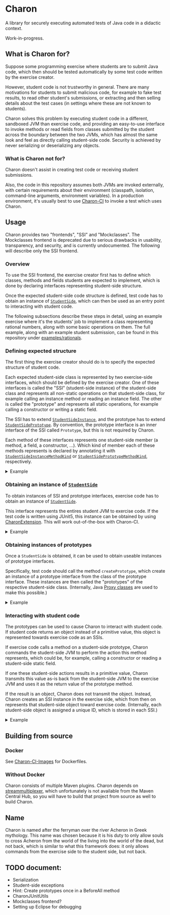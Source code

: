 # Charon

A library for securely executing automated tests of Java code in a didactic context.

Work-in-progress.

## What is Charon for?

Suppose some programming exercise where students are to submit Java code,
which then should be tested automatically by some test code
written by the exercise creator.

However, student code is not trustworthy in general.
There are many motivations for students to submit malicious code,
for example to fake test results, to read other student's submissions,
or extracting and then selling details about the test cases
(in settings where these are not known to students).

Charon solves this problem by executing student code
in a different, sandboxed JVM than exercise code,
and providing an easy-to-use interface
to invoke methods or read fields from classes submitted by the student
across the boundary between the two JVMs,
which has almost the same look and feel as directly calling student-side code.
Security is achieved by never serializing or deserializing any objects.

### What is Charon not for?

Charon doesn't assist in creating test code or receiving student submissions.

Also, the code in this repository assumes both JVMs are invoked externally,
with certain requirements about their environment (classpath, isolation, command-line arguments, environment variables).
In a production environment, it's usually best
to use [Charon-CI](https://github.com/Haspamelodica/Charon-CI) to invoke a test which uses Charon.

## Usage

Charon provides two "frontends", "SSI" and "Mockclasses".
The Mockclasses frontend is deprecated due to serious drawbacks
in usability, transparency, and security, and is currently undocumented.
The following will describe only the SSI frontend.

### Overview

To use the SSI frontend, the exercise creator first has to define
which classes, methods and fields students are expected to implement,
which is done by declaring interfaces representing student-side structure.

Once the expected student-side code structure is defined,
test code has to obtain an instance of
[`StudentSide`](exercise/frontend/ssi/src/main/java/net/haspamelodica/charon/StudentSide.java),
which can then be used as an entry point to interacting with student code.

The following subsections describe these steps in detail,
using an example exercise where it's the students' job to implement a class representing rational numbers,
along with some basic operations on them.
The full example, along with an example student submission, can be found in this repository under
[examples/rationals](examples/rationals).

### Defining expected structure

The first thing the exercise creator should do is
to specify the expected structure of student code.

Each expected student-side class is represented by two exercise-side interfaces,
which should be defined by the exercise creator.
One of these interfaces is called the "SSI" (student-side instance) of the student-side class
and represents all non-static operations on that student-side class,
for example calling an instance method or reading an instance field.
The other is called the "prototype" and represents all static operations,
for example calling a constructor or writing a static field.

The SSI has to extend
[`StudentSideInstance`](exercise/frontend/ssi/src/main/java/net/haspamelodica/charon/StudentSideInstance.java),
and the prototype has to extend
[`StudentSidePrototype`](exercise/frontend/ssi/src/main/java/net/haspamelodica/charon/StudentSidePrototype.java).
By convention, the prototype interface is an inner interface of the SSI called `Prototype`, but this is not required by Charon.

Each method of these interfaces represents one student-side member (a method, a field, a constructor, ...).
Which kind of member each of these methods represents is declared by annotating it with 
[`StudentSideInstanceMethodKind`](exercise/frontend/ssi/src/main/java/net/haspamelodica/charon/annotations/StudentSideInstanceMethodKind.java)
or
[`StudentSidePrototypeMethodKind`](exercise/frontend/ssi/src/main/java/net/haspamelodica/charon/annotations/StudentSidePrototypeMethodKind.java),
respectively.
<details>
<summary>Example</summary>

(In all examples, imports to Charon classes will be omitted.)
```java
@StudentSideInstanceKind(CLASS)
public interface RationalNumber extends StudentSideInstance
{
    @StudentSideInstanceMethodKind(INSTANCE_FIELD_GETTER)
    public int num();

    @StudentSideInstanceMethodKind(INSTANCE_FIELD_GETTER)
    public int den();

    @StudentSideInstanceMethodKind(INSTANCE_METHOD)
    public double approximateAsDouble();

    @StudentSideInstanceMethodKind(INSTANCE_METHOD)
    public RationalNumber add(RationalNumber other);

    @StudentSideInstanceMethodKind(INSTANCE_METHOD)
    public RationalNumber sub(RationalNumber other);

    @StudentSideInstanceMethodKind(INSTANCE_METHOD)
    public RationalNumber mul(RationalNumber other);

    @StudentSideInstanceMethodKind(INSTANCE_METHOD)
    public RationalNumber div(RationalNumber other);

    public static interface Prototype extends StudentSidePrototype<RationalNumber>
    {
        @StudentSidePrototypeMethodKind(STATIC_FIELD_GETTER)
        public RationalNumber ZERO();

        @StudentSidePrototypeMethodKind(CONSTRUCTOR)
        public RationalNumber new_(int value);

        @StudentSidePrototypeMethodKind(CONSTRUCTOR)
        public RationalNumber new_(int num, int den);
    }
}
```

</details>

### Obtaining an instance of [`StudentSide`](exercise/frontend/ssi/src/main/java/net/haspamelodica/charon/StudentSide.java)

To obtain instances of SSI and prototype interfaces,
exercise code has to obtain an instance of
[`StudentSide`](exercise/junitextension/src/main/java/net/haspamelodica/charon/junitextension/CharonExtension.java).

This interface represents the entires student JVM to exercise code.
If the test code is written using JUnit5, this instance can be obtained
by using [CharonExtension](exercise/junitextension/src/main/java/net/haspamelodica/charon/junitextension/CharonExtension.java).
This will work out-of-the-box with Charon-CI.

<details>
<summary>Example</summary>

```java
import org.junit.jupiter.api.Test;
import org.junit.jupiter.api.extension.ExtendWith;

@ExtendWith(CharonExtension.class)
public class TestRationalNumber
{
    @Test
    public void testBasic(StudentSide studentSide)
    {
        // test code, with StudentSide instance available
    }
}
```

</details>

### Obtaining instances of prototypes

Once a `StudentSide` is obtained,
it can be used to obtain useable instances of prototype interfaces.

Specifically, test code should call the method `createPrototype`,
which create an instance of a prototype interface from the class of the prototype interface.
These instances are then called the "prototypes" of the respective student-side class.
(Internally, Java
[Proxy classes](https://docs.oracle.com/en/java/javase/19/docs/api/java.base/java/lang/reflect/Proxy.html)
are used to make this possible.)

<details>
<summary>Example</summary>

```java
import org.junit.jupiter.api.Test;
import org.junit.jupiter.api.extension.ExtendWith;

@ExtendWith(CharonExtension.class)
public class TestRationalNumber
{
    @Test
    public void testBasic(StudentSide studentSide)
    {
        RationalNumber.Prototype RationalNumberP = studentSide.createPrototype(RationalNumber.Prototype.class);
        // test code, with the prototype of RationalNumber available
    }
}
```

</details>

### Interacting with student code

The prototypes can be used to cause Charon to interact with student code.
If student code returns an object instead of a primitive value,
this object is represented towards exercise code as an SSIs.

If exercise code calls a method on a student-side prototype,
Charon commands the student-side JVM to
perform the action this method represents,
which could be, for example, calling a constructor
or reading a student-side static field.

If one these student-side actions results in a primitive value,
Charon transmits this value as-is back from the student-side JVM to the exercise JVM
and uses it as the return value of the prototype method.

If the result is an object, Charon does not transmit the object.
Instead, Charon creates an SSI instance in the exercise side,
which from then on represents that student-side object toward exercise code.
(Internally, each student-side object is assigned a unique ID,
which is stored in each SSI.)

<details>
<summary>Example</summary>

```java
import static org.junit.jupiter.api.Assertions.assertEquals;

import org.junit.jupiter.api.Test;
import org.junit.jupiter.api.extension.ExtendWith;

@ExtendWith(CharonExtension.class)
public class TestRationalNumber
{
    
    @Test
    public void testBasic(StudentSide studentSide)
    {
        RationalNumber.Prototype RationalNumberP = studentSide.createPrototype(RationalNumber.Prototype.class);

        RationalNumber zero = RationalNumberP.ZERO();
        assertEquals(zero.approximateAsDouble(), 0);

        RationalNumber rational42 = RationalNumberP.new_(42);
        assertEquals(rational42.num(), 42);
        assertEquals(rational42.den(), 1);
        assertEquals(rational42.approximateAsDouble(), 42);

        RationalNumber rational50 = rational42.add(RationalNumberP.new_(8));
        assertEquals(rational50.num(), 50);
        assertEquals(rational50.den(), 1);
        assertEquals(rational50.approximateAsDouble(), 50);

        RationalNumber rational25_9 = rational50.div(RationalNumberP.new_(18));
        assertEquals(rational25_9.num(), 25);
        assertEquals(rational25_9.den(), 9);
        assertEquals(rational25_9.approximateAsDouble(), 25 / 9d);

        RationalNumber rational125_6 = rational25_9.mul(RationalNumberP.new_(15, 2));
        assertEquals(rational125_6.num(), 125);
        assertEquals(rational125_6.den(), 6);
        assertEquals(rational125_6.approximateAsDouble(), 125 / 6d);

        RationalNumber rational0 = rational125_6.mul(zero);
        assertEquals(rational0.approximateAsDouble(), 0);
    }
}
```

The calls to `num`, `den`, and `approximateAsDouble` will result in a primitive value,
directly transmitted back to the exercise JVM from the student JVM.

The calls to `add`, `div`, `mul`, and `new_` (which represents the constructor
of the student-side class `CumulativeCalculator`)
will result in Charon creating a new SSI
for the new student-side `RationalNumber` instance.

Note that the type `RationalNumber`
does not refer to the student-side class of that name,
but to the SSI interface defined earlier by the exercise creator.

</details>

## Building from source

### Docker

See [Charon-CI-Images](https://github.com/Haspamelodica/Charon-CI-Images) for Dockerfiles.

### Without Docker

Charon consists of multiple Maven plugins. Charon depends on
[streammultiplexer](https://github.com/Haspamelodica/net.haspamelodica.streammultiplexer),
which unfortunately is not available from the Maven Central Hub,
so you will have to build that project from source as well to build Charon. 

## Name

Charon is named after the ferryman over the river Acheron in Greek mythology.
This name was chosen because it is his duty to only allow souls to cross Acheron
from the world of the living into the world of the dead, but not back,
which is similar to what this framework does:
it only allows commands from the exercise side to the student side, but not back.

## TODO document:

- Serialization
- Student-side exceptions
- Hint: Create prototypes once in a BeforeAll method
- CharonJUnitUtils
- Mockclasses frontend?
- Setting up Eclipse for debugging
